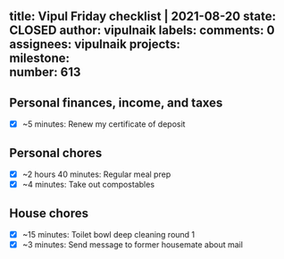 title:	Vipul Friday checklist | 2021-08-20
state:	CLOSED
author:	vipulnaik
labels:	
comments:	0
assignees:	vipulnaik
projects:	
milestone:	
number:	613
--
## Personal finances, income, and taxes

- [x] ~5 minutes: Renew my certificate of deposit

## Personal chores

- [x] ~2 hours 40 minutes: Regular meal prep
- [x] ~4 minutes: Take out compostables

## House chores

- [x] ~15 minutes: Toilet bowl deep cleaning round 1
- [x] ~3 minutes: Send message to former housemate about mail  
